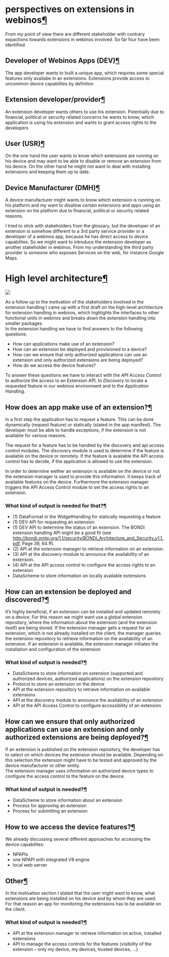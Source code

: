 perspectives on extensions in webinos[¶](#perspectives-on-extensions-in-webinos)
================================================================================

From my point of view there are different stakeholder with contrary
expactions towards extensions in webinos involved. So far four have been
identified.

Developer of Webinos Apps (DEV)[¶](#Developer-of-Webinos-Apps-DEV)
------------------------------------------------------------------

The app developer wants to built a unique app, which requires some
special features only availabe in an extensions. Extensions provide
access to uncommon device capabilites by defintion

Extension developer/provider[¶](#Extension-developerprovider)
-------------------------------------------------------------

An extension developer wants others to use his extension. Potentially
due to financial, political or security related concerns he wants to
know, which application is using his extension and wants to grant access
rights to the developers

User (USR)[¶](#User-USR)
------------------------

On the one hand the user wants to know which extensions are running on
his device and may want to be able to disable or remove an extension
from his device. On the other hand he might not want to deal with
installing extensions and keeping them up to date.

Device Manufacturer (DMH)[¶](#Device-Manufacturer-DMH)
------------------------------------------------------

A device manufacturer might wants to know which extension is running on
his platform and my want to disallow certain extensions and apps using
an extension on his platform due to financial, political or security
related reasons.

I tried to stick with stakeholders from the glossary, but the developer
of an extension is somehow different to a 3rd party service provider or
a developer of a webinos app, because he has direct access to device
capabilites. So we might want to introduce the extension developer as
another stakeholder in webinos. From my understanding the third party
provider is someone who exposes Services on the web, for instance Google
Maps.

High level architecture[¶](#High-level-architecture)
====================================================

![](http://dev.webinos.org/redmine/attachments/download/424/high-level-architecture.png)

As a follow up to the motivation of the stakeholders involved in the
extension handling I came up with a first draft on the high-level
architecture for extension handling in webinos, which highlights the
interfaces to other functional units in webinos and breaks down the
extension handling into smaller packages.\
In the extension handling we have to find answers to the following
questions:

-   How can applications make use of an extension?
-   How can an extension be deployed and provisioned to a device?
-   How can we ensure that only authorized applications can use an
    extension and only authorized extensions are being deployed?
-   How do we access the device features?

To answer these questions we have to interact with the *API Access
Control* to authorize the access to an Extension API, to *Discovery* to
locate a requested feature in our webinos environment and to the
*Application Handling*.

How does an app make use of an extension?[¶](#How-does-an-app-make-use-of-an-extension)
---------------------------------------------------------------------------------------

In a first step the application has to request a feature. This can be
done dynamically (request feature) or statically (stated in the app
manifest). The developer must be able to handle exceptions, if the
extension is not available for various reasons.

The request for a feature has to be handled by the discovery and api
access control modules. The discovery module is used to determine if the
feature is available on the device or remotely. If the feature is
available the API access control has to decide, if the application is
allowed to use the extension.

In order to determine wether an extension is available on the device or
not the extension manager is used to provide this information. It keeps
track of available features on the device. Furthermore the extension
manager triggers the API Access Control module to set the access rights
to an extension.

### What kind of output is needed for that?[¶](#What-kind-of-output-is-needed-for-that)

-   \(1) DataFormat in the WidgetHandling for statically requesting a feature
-   \(1) DEV API for requesting an extension
-   \(1) DEV API to determine the status of an extension. The BONDI extension
    handling API might be a good fit (see
    <http://bondi.omtp.org/1.1/security/BONDI_Architecture_and_Security_v1.1.pdf>,
    Page 39, 64 ff).
-   \(2) API at the extension manager to retrieve information on an
    extension.
-   \(3) API at the discovery-module to announce the availability of an
    extension.
-   \(4) API at the API access control to configure the access rights to an
    extension
-   DataScheme to store information on locally available extensions

How can an extension be deployed and discovered?[¶](#How-can-an-extension-be-deployed-and-discovered)
-----------------------------------------------------------------------------------------------------

It’s highly beneficial, if an extension can be installed and updated
remotely on a device. For this reason we might want use a global
extension repository, where the information about the extension (and the
extension itself) are being stored. If the extension manager gets a
request for an extension, which is not already installed on the client,
the manager queries the extension repository to retrieve information on
the availability of an extension. If an extension is available, the
extension manager initiates the installation and configuration of the
extension

### What kind of output is needed?[¶](#What-kind-of-output-is-needed)

-   DataScheme to store information on extension (supported and
    authorized devices, authorized applications) on the extension
    repository
-   Protocol to store an extension on the device
-   API at the extension repository to retrieve information on available
    extensions
-   API at the discovery module to announce the availability of an
    extension
-   API at the API Access Control to configure accessibility of an
    extension

How can we ensure that only authorized applications can use an extension and only authorized extensions are being deployed?[¶](#How-can-we-ensure-that-only-authorized-applications-can-use-an-extension-and-only-authorized-extensions-are-being-deployed)
-----------------------------------------------------------------------------------------------------------------------------------------------------------------------------------------------------------------------------------------------------------

If an extension is published on the extension repository, the developer
has to select on which devices the extension should be available.
Depending on this selection the extension might have to be tested and
approved by the device manufacturer or other entity.\
The extension manager uses information on authorized device types to
configure the access control to the feature on the device.

### What kind of output is needed?[¶](#What-kind-of-output-is-needed)

-   DataScheme to store information about an extension
-   Process for approving an extension
-   Process for submitting an extension

How to we access the device features?[¶](#How-to-we-access-the-device-features)
-------------------------------------------------------------------------------

We already discussing several different approaches for accessing the
device capabilites:

-   NPAPIs
-   one NPAPI with integrated V8 engine
-   local web server

Other[¶](#Other)
----------------

In the motivation section I stated that the user might want to know,
what extensions are being installed on his device and by whom they are
used. For that reason an app for monitoring the extensions has to be
available on the client.

### What kind of output is needed?[¶](#What-kind-of-output-is-needed)

-   API at the extension manager to retrieve information on active,
    installed extensions
-   API to manage the access controls for the features (visibility of
    the extension – only my device, my devices, trusted devices, …)

